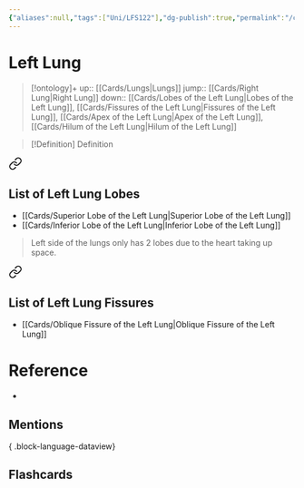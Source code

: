 ```yaml
---
{"aliases":null,"tags":["Uni/LFS122"],"dg-publish":true,"permalink":"/cards/left-lung/","dgPassFrontmatter":true}
---
```


# Left Lung

> [!ontology]+
> up:: [[Cards/Lungs\|Lungs]]
> jump:: [[Cards/Right Lung\|Right Lung]]
> down:: [[Cards/Lobes of the Left Lung\|Lobes of the Left Lung]], [[Cards/Fissures of the Left Lung\|Fissures of the Left Lung]], [[Cards/Apex of the Left Lung\|Apex of the Left Lung]], [[Cards/Hilum of the Left Lung\|Hilum of the Left Lung]]

> [!Definition] Definition
> 


<div class="transclusion internal-embed is-loaded"><a class="markdown-embed-link" href="/cards/lobes-of-the-left-lung/#list-of-left-lung-lobes" aria-label="Open link"><svg xmlns="http://www.w3.org/2000/svg" width="24" height="24" viewBox="0 0 24 24" fill="none" stroke="currentColor" stroke-width="2" stroke-linecap="round" stroke-linejoin="round" class="svg-icon lucide-link"><path d="M10 13a5 5 0 0 0 7.54.54l3-3a5 5 0 0 0-7.07-7.07l-1.72 1.71"></path><path d="M14 11a5 5 0 0 0-7.54-.54l-3 3a5 5 0 0 0 7.07 7.07l1.71-1.71"></path></svg></a><div class="markdown-embed">



## List of Left Lung Lobes
- [[Cards/Superior Lobe of the Left Lung\|Superior Lobe of the Left Lung]]
- [[Cards/Inferior Lobe of the Left Lung\|Inferior Lobe of the Left Lung]]

> Left side of the lungs only has 2 lobes due to the heart taking up space.


</div></div>


<div class="transclusion internal-embed is-loaded"><a class="markdown-embed-link" href="/cards/fissures-of-the-left-lung/#list-of-left-lung-fissures" aria-label="Open link"><svg xmlns="http://www.w3.org/2000/svg" width="24" height="24" viewBox="0 0 24 24" fill="none" stroke="currentColor" stroke-width="2" stroke-linecap="round" stroke-linejoin="round" class="svg-icon lucide-link"><path d="M10 13a5 5 0 0 0 7.54.54l3-3a5 5 0 0 0-7.07-7.07l-1.72 1.71"></path><path d="M14 11a5 5 0 0 0-7.54-.54l-3 3a5 5 0 0 0 7.07 7.07l1.71-1.71"></path></svg></a><div class="markdown-embed">



## List of Left Lung Fissures
- [[Cards/Oblique Fissure of the Left Lung\|Oblique Fissure of the Left Lung]]


</div></div>


# Reference
- 

## Mentions

{ .block-language-dataview}

## Flashcards
